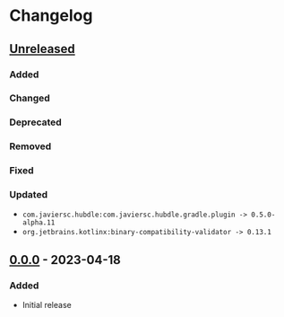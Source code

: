 # Changelog

## [Unreleased]

### Added

### Changed

### Deprecated

### Removed

### Fixed

### Updated

- `com.javiersc.hubdle:com.javiersc.hubdle.gradle.plugin -> 0.5.0-alpha.11`
- `org.jetbrains.kotlinx:binary-compatibility-validator -> 0.13.1`

## [0.0.0] - 2023-04-18

### Added

- Initial release

[Unreleased]: https://github.com/JavierSegoviaCordoba/hubdle/compare/c0.0.0...HEAD

[0.0.0]: https://github.com/JavierSegoviaCordoba/hubdle/commits/c0.0.0
